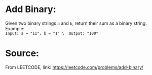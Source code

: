 # Add Binary:
Given two binary strings `a` and `b`, return their sum as a binary string.
Example:  
`Input: a = "11", b = "1" \ 
Output: "100"`
# Source:
From LEETCODE, link: https://leetcode.com/problems/add-binary/
